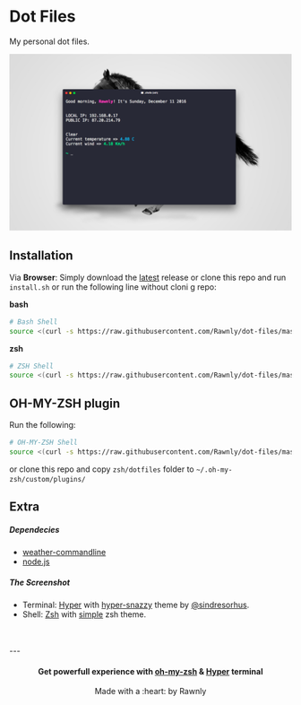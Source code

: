 # Dot Files
My personal dot files.

![alt](img/screenshot.png)

## Installation
<!--

Via **Node.js**:
```bash
	npm install OSX-SETUP
```

-->
Via **Browser**:
Simply download the [latest][lat] release or clone this repo and run `install.sh` or run the following line without cloni g repo:

**bash**
```bash
# Bash Shell
source <(curl -s https://raw.githubusercontent.com/Rawnly/dot-files/master/.installers/remote/_bash.sh)
```

**zsh**
```bash
# ZSH Shell
source <(curl -s https://raw.githubusercontent.com/Rawnly/dot-files/master/.installers/remote/_zsh.sh)
```

## OH-MY-ZSH plugin
Run the following:

```bash
# OH-MY-ZSH Shell
source <(curl -s https://raw.githubusercontent.com/Rawnly/dot-files/master/.installers/remote/_oh-my-zsh.sh)
```

or clone this repo and copy `zsh/dotfiles` folder to `~/.oh-my-zsh/custom/plugins/`



Extra
---
##### Dependecies
* [weather-commandline](http://github.com/rawnly/weather-commandline)
* [node.js](http://nodejs.org)

##### The Screenshot
- Terminal: [Hyper](http://hyper.is) with [hyper-snazzy](https://github.com/sindresorhus/hyper-snazzy) theme by [@sindresorhus](http://github.com/sindresorhus).
- Shell: [Zsh]() with [simple](https://github.com/robbyrussell/oh-my-zsh/blob/master/themes/simple.zsh-theme) zsh theme.



<br>
<br>
---
<h4 align="center">
Get powerfull experience with <a href="https://github.com/robbyrussell/oh-my-zsh">oh-my-zsh</a> & <a href="http://hyper.is">Hyper</a> terminal
</h4>

<p align="center"> Made with a :heart: by Rawnly </p>

[installation]: https://github.com/Rawnly/dot-files/blob/master/install.sh
[lat]: https://github.com/Rawnly/dot-files/releases/
[me]: https://www.github.com/Rawnly/
[plugin]: http://github.com/Rawnly/dot-files/plugin/dotfiles.plugin.zsh
